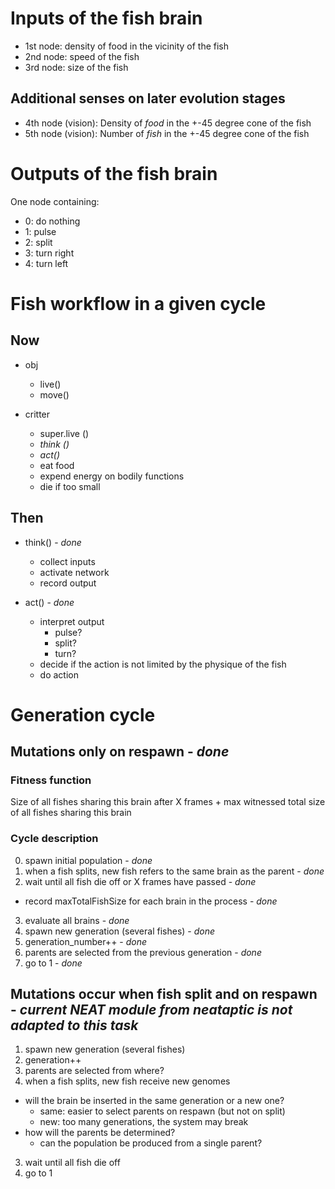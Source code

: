 # Inputs of the fish brain
- 1st node: density of food in the vicinity of the fish
- 2nd node: speed of the fish
- 3rd node: size of the fish

## Additional senses on later evolution stages
- 4th node (vision): Density of *food* in the +-45 degree cone of the fish
- 5th node (vision): Number of *fish* in the +-45 degree cone of the fish

# Outputs of the fish brain
One node containing:
- 0: do nothing
- 1: pulse
- 2: split
- 3: turn right
- 4: turn left

# Fish workflow in a given cycle

## Now

- obj
  - live()
  - move() 

- critter
  - super.live ()
  - *think ()*
  - *act()*
  - eat food
  - expend energy on bodily functions
  - die if too small

## Then

- think() - *done*
  - collect inputs
  - activate network
  - record output

- act() - *done*
  - interpret output
    - pulse?
    - split?
    - turn?
  - decide if the action is not limited by the physique of the fish
  - do action
# Generation cycle

## Mutations only on respawn  - *done*

### Fitness function

Size of all fishes sharing this brain after X frames + max witnessed total size of all fishes sharing this brain 

### Cycle description

0. spawn initial population - *done*
1. when a fish splits, new fish refers to the same brain as the parent - *done*
2. wait until all fish die off or X frames have passed  - *done*
  - record maxTotalFishSize for each brain in the process  - *done*
3. evaluate all brains  - *done*
5. spawn new generation (several fishes)  - *done*
  1. generation_number++  - *done*
  2. parents are selected from the previous generation  - *done*
6. go to 1  - *done*

## Mutations occur when fish split and on respawn - *current NEAT module from neataptic is not adapted to this task*

1. spawn new generation (several fishes)
  1. generation++
  2. parents are selected from where?
2. when a fish splits, new fish receive new genomes
  - will the brain be inserted in the same generation or a new one?
    - same: easier to select parents on respawn (but not on split)
    - new: too many generations, the system may break
  - how will the parents be determined?
    - can the population be produced from a single parent?
3. wait until all fish die off
4. go to 1